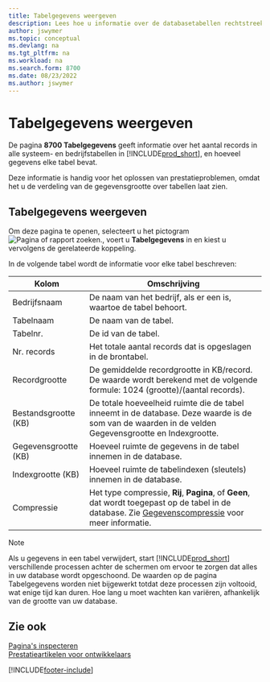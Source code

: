 ```yaml
---
title: Tabelgegevens weergeven
description: Lees hoe u informatie over de databasetabellen rechtstreeks vanuit Business Central kunt bekijken.
author: jswymer
ms.topic: conceptual
ms.devlang: na
ms.tgt_pltfrm: na
ms.workload: na
ms.search.form: 8700
ms.date: 08/23/2022
ms.author: jswymer
---
```


# <a name="viewing-table-information" />Tabelgegevens weergeven

De pagina **8700 Tabelgegevens** geeft informatie over het aantal records in alle systeem- en bedrijfstabellen in [!INCLUDE[prod_short](includes/prod_short.md)], en hoeveel gegevens elke tabel bevat.

Deze informatie is handig voor het oplossen van prestatieproblemen, omdat het u de verdeling van de gegevensgrootte over tabellen laat zien.

## <a name="viewing-table-information" />Tabelgegevens weergeven

Om deze pagina te openen, selecteert u het pictogram ![Pagina of rapport zoeken.](media/ui-search/search_small.png "Pictogram Pagina of rapport zoeken"), voert u **Tabelgegevens** in en kiest u vervolgens de gerelateerde koppeling.

In de volgende tabel wordt de informatie voor elke tabel beschreven:

|Kolom|Omschrijving|
|------|-----------|
|Bedrijfsnaam|De naam van het bedrijf, als er een is, waartoe de tabel behoort.|
|Tabelnaam|De naam van de tabel.|
|Tabelnr.|De id van de tabel.|
|Nr. records|Het totale aantal records dat is opgeslagen in de brontabel.|
|Recordgrootte|De gemiddelde recordgrootte in KB/record. De waarde wordt berekend met de volgende formule: 1024 (grootte)/(aantal records). |
|Bestandsgrootte (KB)|De totale hoeveelheid ruimte die de tabel inneemt in de database. Deze waarde is de som van de waarden in de velden Gegevensgrootte en Indexgrootte.|
|Gegevensgrootte (KB)|Hoeveel ruimte de gegevens in de tabel innemen in de database.|
|Indexgrootte (KB)|Hoeveel ruimte de tabelindexen (sleutels) innemen in de database.|
|Compressie|Het type compressie, **Rij**, **Pagina**, of **Geen**, dat wordt toegepast op de tabel in de database. Zie [Gegevenscompressie](/sql/relational-databases/data-compression/data-compression?) voor meer informatie.|

> [!NOTE]
> Als u gegevens in een tabel verwijdert, start [!INCLUDE[prod_short](includes/prod_short.md)] verschillende processen achter de schermen om ervoor te zorgen dat alles in uw database wordt opgeschoond. De waarden op de pagina Tabelgegevens worden niet bijgewerkt totdat deze processen zijn voltooid, wat enige tijd kan duren. Hoe lang u moet wachten kan variëren, afhankelijk van de grootte van uw database.

## <a name="see-also" />Zie ook

[Pagina's inspecteren](across-inspect-page.md)  
[Prestatieartikelen voor ontwikkelaars](/dynamics365/business-central/dev-itpro/performance/performance-developer)  


[!INCLUDE[footer-include](includes/footer-banner.md)]
